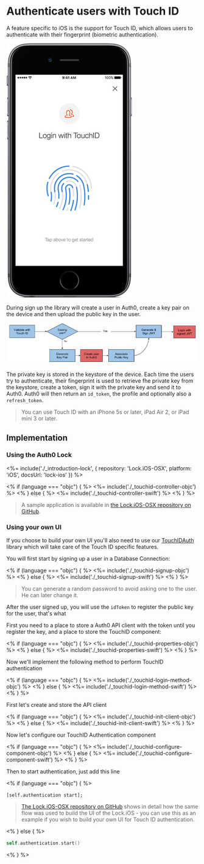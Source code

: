 # Authenticate users with Touch ID

A feature specific to iOS is the support for Touch ID, which allows users to authenticate with their fingerprint (biometric authentication). 

![](/media/articles/connections/passwordless/passwordless-touchid-start.png)

During sign up the library will create a user in Auth0, create a key pair on the device and then upload the public key in the user. 

![](/media/articles/connections/passwordless/passwordless-touchid-flow.png)

The private key is stored in the keystore of the device. Each time the users try to authenticate, their fingerprint is used to retrieve fhe private key from the keystore, create a token, sign it with the private key and send it to Auth0. Auth0 will then return an `id_token`, the profile and optionally also a `refresh_token`.

> You can use Touch ID with an iPhone 5s or later, iPad Air 2, or iPad mini 3 or later.

## Implementation

### Using the Auth0 Lock

<%= include('./_introduction-lock', { repository: 'Lock.iOS-OSX', platform: 'iOS', docsUrl: 'lock-ios' }) %>

<% if (language === "objc") { %>
<%= include('./_touchid-controller-objc') %>
<% } else { %>
<%= include('./_touchid-controller-swift') %>
<% } %>

> A sample application is available in [the Lock.iOS-OSX repository on GitHub](https://github.com/auth0/Lock.iOS-OSX/tree/master/Examples/TouchID).

### Using your own UI

If you choose to build your own UI you'll also need to use our [TouchIDAuth](https://github.com/auth0/TouchIDAuth) library which will take care of the Touch ID specific features.

You will first start by signing up a user in a Database Connection:

<% if (language === "objc") { %>
<%= include('./_touchid-signup-objc') %>
<% } else { %>
<%= include('./_touchid-signup-swift') %>
<% } %>

> You can generate a random password to avoid asking one to the user. He can later change it.

After the user signed up, you will use the `idToken` to register the public key for the user, that's what 

First you need to a place to store a Auth0 API client with the token until you register the key, and a place to store the TouchID component:

<% if (language === "objc") { %>
<%= include('./_touchid-properties-objc') %>
<% } else { %>
<%= include('./_touchid-properties-swift') %>
<% } %>

Now we'll implement the following method to perform TouchID authentication

<% if (language === "objc") { %>
<%= include('./_touchid-login-method-objc') %>
<% } else { %>
<%= include('./_touchid-login-method-swift') %>
<% } %>

First let's create and store the API client 

<% if (language === "objc") { %>
<%= include('./_touchid-init-client-objc') %>
<% } else { %>
<%= include('./_touchid-init-client-swift') %>
<% } %>

Now let's configure our TouchID Authentication component

<% if (language === "objc") { %>
<%= include('./_touchid-configure-component-objc') %>
<% } else { %>
<%= include('./_touchid-configure-component-swift') %>
<% } %>

Then to start authentication, just add this line

<% if (language === "objc") { %>
```objc
[self.authentication start];
```

> [The Lock.iOS-OSX repository on GitHub](https://github.com/auth0/Lock.iOS-OSX/tree/master/Pod/Classes/TouchID) shows in detail how the same flow was used to build the UI of the Lock.iOS - you can use this as an example if you wish to build your own UI for Touch ID authentication.

<% } else { %>
```swift
self.authentication.start()
```
<% } %>

